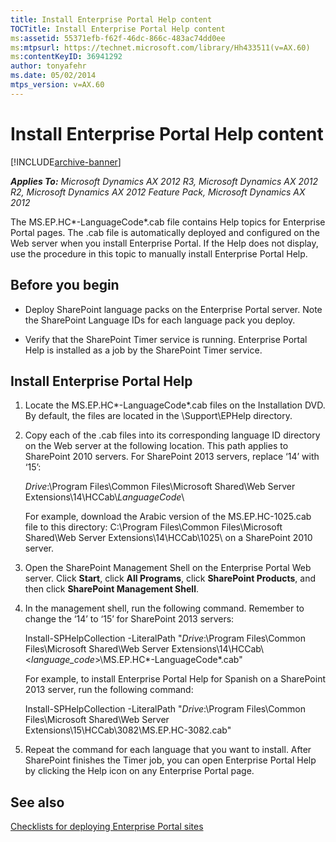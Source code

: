 ```yaml
---
title: Install Enterprise Portal Help content
TOCTitle: Install Enterprise Portal Help content
ms:assetid: 55371efb-f62f-46dc-866c-483ac74dd0ee
ms:mtpsurl: https://technet.microsoft.com/library/Hh433511(v=AX.60)
ms:contentKeyID: 36941292
author: tonyafehr
ms.date: 05/02/2014
mtps_version: v=AX.60
---
```


# Install Enterprise Portal Help content 


[!INCLUDE[archive-banner](includes/archive-banner.md)]


_**Applies To:** Microsoft Dynamics AX 2012 R3, Microsoft Dynamics AX 2012 R2, Microsoft Dynamics AX 2012 Feature Pack, Microsoft Dynamics AX 2012_

The MS.EP.HC*-LanguageCode*.cab file contains Help topics for Enterprise Portal pages. The .cab file is automatically deployed and configured on the Web server when you install Enterprise Portal. If the Help does not display, use the procedure in this topic to manually install Enterprise Portal Help.

## Before you begin

  - Deploy SharePoint language packs on the Enterprise Portal server. Note the SharePoint Language IDs for each language pack you deploy.

  - Verify that the SharePoint Timer service is running. Enterprise Portal Help is installed as a job by the SharePoint Timer service.

## Install Enterprise Portal Help

1.  Locate the MS.EP.HC*-LanguageCode*.cab files on the Installation DVD. By default, the files are located in the \\Support\\EPHelp directory.

2.  Copy each of the .cab files into its corresponding language ID directory on the Web server at the following location. This path applies to SharePoint 2010 servers. For SharePoint 2013 servers, replace ‘14’ with ‘15’:
    
    *Drive*:\\Program Files\\Common Files\\Microsoft Shared\\Web Server Extensions\\14\\HCCab\\*LanguageCode*\\
    
    For example, download the Arabic version of the MS.EP.HC-1025.cab file to this directory: C:\\Program Files\\Common Files\\Microsoft Shared\\Web Server Extensions\\14\\HCCab\\1025\\ on a SharePoint 2010 server.

3.  Open the SharePoint Management Shell on the Enterprise Portal Web server. Click **Start**, click **All Programs**, click **SharePoint Products**, and then click **SharePoint Management Shell**.

4.  In the management shell, run the following command. Remember to change the ‘14’ to ‘15’ for SharePoint 2013 servers:
    
    Install-SPHelpCollection -LiteralPath "*Drive*:\\Program Files\\Common Files\\Microsoft Shared\\Web Server Extensions\\14\\HCCab\\\<*language\_code*\>\\MS.EP.HC*-LanguageCode*.cab"
    
    For example, to install Enterprise Portal Help for Spanish on a SharePoint 2013 server, run the following command:
    
    Install-SPHelpCollection -LiteralPath "*Drive*:\\Program Files\\Common Files\\Microsoft Shared\\Web Server Extensions\\15\\HCCab\\3082\\MS.EP.HC-3082.cab"

5.  Repeat the command for each language that you want to install. After SharePoint finishes the Timer job, you can open Enterprise Portal Help by clicking the Help icon on any Enterprise Portal page.

## See also

[Checklists for deploying Enterprise Portal sites](checklists-for-deploying-enterprise-portal-sites.md)

  


